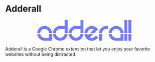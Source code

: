 # Adderall
<p align="center">
<img src="https://raw.githubusercontent.com/aniscoquelet/adderall/master/adderall-logo.svg" width="300px"> 
</p>






Adderall is a Google Chrome extension that let you enjoy your favorite websites without being distracted.
